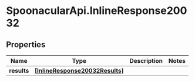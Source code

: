 # SpoonacularApi.InlineResponse20032

## Properties

Name | Type | Description | Notes
------------ | ------------- | ------------- | -------------
**results** | [**[InlineResponse20032Results]**](InlineResponse20032Results.md) |  | 


